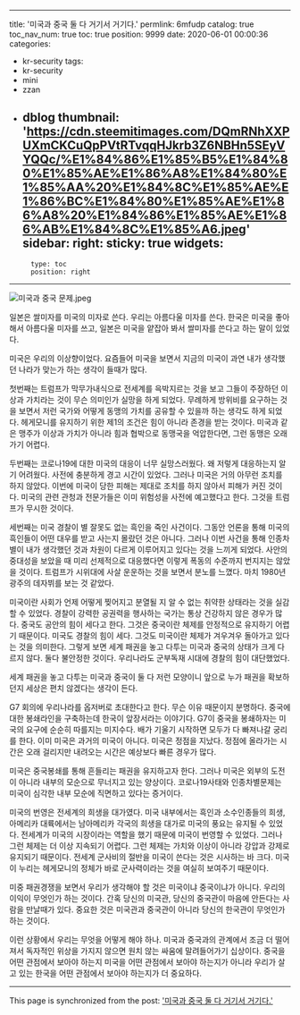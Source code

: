 
---
title: '미국과 중국 둘 다 거기서 거기다.'
permlink: 6mfudp
catalog: true
toc_nav_num: true
toc: true
position: 9999
date: 2020-06-01 00:00:36
categories:
- kr-security
tags:
- kr-security
- mini
- zzan
- dblog
thumbnail: 'https://cdn.steemitimages.com/DQmRNhXXPUXmCKCuQpPVtRTvqqHJkrb3Z6NBHn5SEyVYQQc/%E1%84%86%E1%85%B5%E1%84%80%E1%85%AE%E1%86%A8%E1%84%80%E1%85%AA%20%E1%84%8C%E1%85%AE%E1%86%BC%E1%84%80%E1%85%AE%E1%86%A8%20%E1%84%86%E1%85%AE%E1%86%AB%E1%84%8C%E1%85%A6.jpeg'
sidebar:
    right:
        sticky: true
widgets:
    -
        type: toc
        position: right
---


![미국과 중국 문제.jpeg](https://cdn.steemitimages.com/DQmRNhXXPUXmCKCuQpPVtRTvqqHJkrb3Z6NBHn5SEyVYQQc/%E1%84%86%E1%85%B5%E1%84%80%E1%85%AE%E1%86%A8%E1%84%80%E1%85%AA%20%E1%84%8C%E1%85%AE%E1%86%BC%E1%84%80%E1%85%AE%E1%86%A8%20%E1%84%86%E1%85%AE%E1%86%AB%E1%84%8C%E1%85%A6.jpeg)



일본은 쌀미자를 미국의 미자로 쓴다. 우리는 아름다울 미자를 쓴다. 한국은 미국을 좋아해서 아름다울 미자를 쓰고, 일본은 미국을 얕잡아 봐서 쌀미자를 쓴다고 하는 말이 있었다.

미국은 우리의 이상향이었다. 요즘들어 미국을 보면서 지금의 미국이 과연 내가 생각했던 나라가 맞는가 하는 생각이 들때가 많다.

첫번째는 트럼프가 막무가내식으로 전세계를 윽박지르는 것을 보고 그들이 주장하던 이상과 가치라는 것이 무슨 의미인가 실망을 하게 되었다. 무례하게 방위비를 요구하는 것을 보면서 저런 국가와 어떻게 동맹의 가치를 공유할 수 있을까 하는 생각도 하게 되었다. 헤게모니를 유지하기 위한 제1의 조건은 힘이 아니라 존경을 받는 것이다. 미국과 같은 맹주가 이상과 가치가 아니라 힘과 협박으로 동맹국을 억압한다면, 그런 동맹은 오래가기 어렵다.

두번째는 코로나19에 대한 미국의 대응이 너무 실망스러웠다. 왜 저렇게 대응하는지 알기 어려웠다. 사전에 충분하게 경고 시간이 있었다. 그러나 미국은 거의 아무런 조치를 하지 않았다. 이번에 미국이 당한 피해는 제대로 조치를 하지 않아서 피해가 커진 것이다. 미국의 관련 관청과 전문가들은 이미 위험성을 사전에 예고했다고 한다. 그것을 트럼프가 무시한 것이다.

세번째는 미국 경찰이 별 잘못도 없는 흑인을 죽인 사건이다. 그동안 언론을 통해 미국의 흑인들이 어떤 대우를 받고 사는지 몰랐던 것은 아니다. 그러나 이번 사건을 통해 인종차별이 내가 생각했던 것과 차원이 다르게 이루어지고 있다는 것을 느끼게 되었다. 사안의 중대성을 보았을 때 미리 선제적으로 대응했다면 이렇게 폭동의 수준까지 번지지는 않았을 것이다. 트럼프가 시위대에 사살 운운하는 것을 보면서 분노를 느꼈다. 마치 1980년 광주의 데자뷔를 보는 것 같았다.

미국이란 사회가 언제 어떻게 찢어지고 분열될 지 알 수 없는 취약한 상태라는 것을 실감할 수 있었다. 경찰이 강력한 공권력을 행사하는 국가는 통상 건강하지 않은 경우가 많다. 중국도 공안의 힘이 세다고 한다. 그것은 중국이란 체제를 안정적으로 유지하기 어렵기 때문이다. 미국도 경찰의 힘이 세다. 그것도 미국이란 체제가 겨우겨우 돌아가고 있다는 것을 의미한다. 그렇게 보면 세계 패권을 놓고 다투는 미국과 중국의 상태가 크게 다르지 않다. 둘다 불안정한 것이다. 우리나라도 군부독재 시대에 경찰의 힘이 대단했었다.

세계 패권을 놓고 다투는 미국과 중국이 둘 다 저런 모양이니 앞으로 누가 패권을 확보하던지 세상은 편치 않겠다는 생각이 든다.

G7 회의에 우리나라를 옵저버로 초대한다고 한다. 무슨 이유 때문이지 분명하다. 중국에 대한 봉쇄라인을 구축하는데 한국이 앞장서라는 이야기다. G7이 중국을 봉쇄하자는 미국의 요구에 순순히 따를지는 미지수다. 배가 기울기 시작하면 모두가 다 빠져나갈 궁리를 한다. 이미 미국은 과거의 미국이 아니다. 미국은 정점을 지났다. 정점에 올라가는 시간은 오래 걸리지만 내려오는 시간은 예상보다 빠른 경우가 많다.

미국은 중국봉쇄를 통해 흔들리는 패권을 유지하고자 한다. 그러나 미국은 외부의 도전이 아니라 내부의 모순으로 무너지고 있는 양상이다. 코로나19사태와 인종차별문제는 미국이 심각한 내부 모순에 직면하고 있다는 증거이다.

미국의 번영은 전세계의 희생을 대가였다. 미국 내부에서는 흑인과 소수인종들의 희생, 아메리카 대륙에서는 남아메리카 각국의 희생을 대가로 미국의 풍요는 유지될 수 있었다. 전세계가 미국의 시장이라는 역할을 했기 때문에 미국이 번영할 수 있었다. 그러나 그런 체제는 더 이상 지속되기 어렵다. 그런 체제는 가치와 이상이 아니라 강압과 강제로 유지되기 때문이다. 전세계 군사비의 절반을 미국이 쓴다는 것은 시사하는 바 크다. 미국이 누리는 헤게모니의 정체가 바로 군사력이라는 것을 여실히 보여주기 때문이다.

미중 패권경쟁을 보면서 우리가 생각해야 할 것은 미국이냐 중국이냐가 아니다. 우리의 이익이 무엇인가 하는 것이다. 간혹 당신의 미국관, 당신의 중국관이 마음에 안든다는 사람을 만날때가 있다. 중요한 것은 미국관과 중국관이 아니라 당신의 한국관이 무엇인가 하는 것이다.

이런 상황에서 우리는 무엇을 어떻게 해야 하나. 미국과 중국과의 관계에서 조금 더 떨어져서 독자적인 위상을 가지지 않으면 원치 않는 싸움에 말려들어가기 십상이다. 중국을 어떤 관점에서 보아야 하는지 미국을 어떤 관점에서 보아야 하는지가 아니라 우리가 살고 있는 한국을 어떤 관점에서 보아야 하는지가 더 중요하다.

- - -

This page is synchronized from the post: ['미국과 중국 둘 다 거기서 거기다.'](https://steemit.com/@oldstone/6mfudp)
